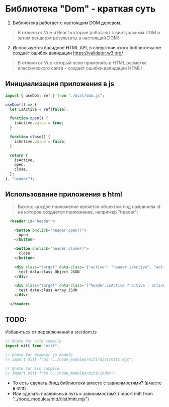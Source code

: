# Библиотека "Dom" - краткая суть
 1. Библиотека работает с настоящим DOM деревом.
  > В отличи от Vue и React которые работают  с виртуальным DOM и затем рендарят результаты в настоящий DOM!
 2. Используется валидное HTML API, в следствии этого библиотека не создаёт ошибок валидации https://validator.w3.org/
  > В отличи от Vue который если применять в HTML разметке классического сайта - создаёт ошибки валидации HTML!



## Инициализация приложения в js
```js
import { useDom, ref } from "./dist/dom.js";

useDom(() => {
  let isActive = ref(false);

  function open() {
    isActive.value = true;
  }

  function close() {
    isActive.value = false;
  }

  return {
    isActive,
    open,
    close,
  };
}, "header");

```



## Использование приложения в html
> Важно: каждое приложение является объектом под названием id на которое создаётся приложение, например "header":
```html
  <header id="header">

    <button onclick="header.open()">
      open
    </button>

    <button onclick="header.close()">
      close
    </button>

    <div class="target" data-class='{"active": "header.isActive", "active-not": "!header.isActive"}'>
      test data-class Object JSON
    </div>

    <div class="target" data-class='["header.isActive ? active : active-not", "!header.isActive ? test-not : test"]'>
      test data-class Array JSON
    </div>

  </header>
```



## TODO:
Избавиться от переключений в src/dom.ts
```ts
// @note for vite compile
import mitt from "mitt";

// @note for browser js module
// import mitt from "../node_modules/mitt/dist/mitt.mjs";

// @note for tsc compile
// import mitt from "../node_modules/mitt/index";
```
* То есть сделать билд библиотеки вместе с зависимостями? (вместе в mitt)   
* Или сделать правильный путь к зависимостям? (import mitt from "../node_modules/mitt/dist/mitt.mjs")   